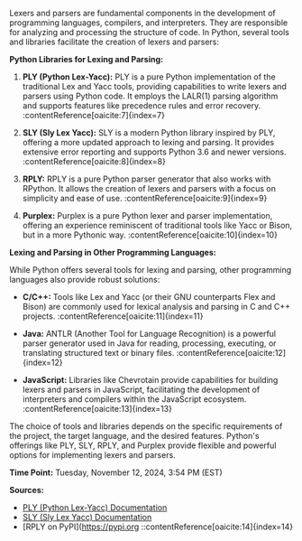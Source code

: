 Lexers and parsers are fundamental components in the development of programming languages, compilers, and interpreters. They are responsible for analyzing and processing the structure of code. In Python, several tools and libraries facilitate the creation of lexers and parsers:

**Python Libraries for Lexing and Parsing:**

1. **PLY (Python Lex-Yacc):** PLY is a pure Python implementation of the traditional Lex and Yacc tools, providing capabilities to write lexers and parsers using Python code. It employs the LALR(1) parsing algorithm and supports features like precedence rules and error recovery. :contentReference[oaicite:7]{index=7}

2. **SLY (Sly Lex Yacc):** SLY is a modern Python library inspired by PLY, offering a more updated approach to lexing and parsing. It provides extensive error reporting and supports Python 3.6 and newer versions. :contentReference[oaicite:8]{index=8}

3. **RPLY:** RPLY is a pure Python parser generator that also works with RPython. It allows the creation of lexers and parsers with a focus on simplicity and ease of use. :contentReference[oaicite:9]{index=9}

4. **Purplex:** Purplex is a pure Python lexer and parser implementation, offering an experience reminiscent of traditional tools like Yacc or Bison, but in a more Pythonic way. :contentReference[oaicite:10]{index=10}

**Lexing and Parsing in Other Programming Languages:**

While Python offers several tools for lexing and parsing, other programming languages also provide robust solutions:

- **C/C++:** Tools like Lex and Yacc (or their GNU counterparts Flex and Bison) are commonly used for lexical analysis and parsing in C and C++ projects. :contentReference[oaicite:11]{index=11}

- **Java:** ANTLR (Another Tool for Language Recognition) is a powerful parser generator used in Java for reading, processing, executing, or translating structured text or binary files. :contentReference[oaicite:12]{index=12}

- **JavaScript:** Libraries like Chevrotain provide capabilities for building lexers and parsers in JavaScript, facilitating the development of interpreters and compilers within the JavaScript ecosystem. :contentReference[oaicite:13]{index=13}

The choice of tools and libraries depends on the specific requirements of the project, the target language, and the desired features. Python's offerings like PLY, SLY, RPLY, and Purplex provide flexible and powerful options for implementing lexers and parsers.

**Time Point:** Tuesday, November 12, 2024, 3:54 PM (EST)

**Sources:**

- [PLY (Python Lex-Yacc) Documentation](https://ply.readthedocs.io/en/latest/ply.html)
- [SLY (Sly Lex Yacc) Documentation](https://sly.readthedocs.io/en/latest/sly.html)
- [RPLY on PyPI](https://pypi.org
::contentReference[oaicite:14]{index=14}
 
